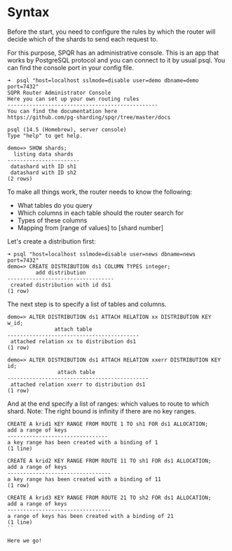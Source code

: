 # Syntax

Before the start, you need to configure the rules by which the router will decide which of the shards to send each request to.

For this purpose, SPQR has an administrative console. This is an app that works by PostgreSQL protocol and you can connect to it by usual psql. You can find the console port in your config file.

```
➜  psql "host=localhost sslmode=disable user=demo dbname=demo port=7432"
SQPR Router Administrator Console
Here you can set up your own routing rules
------------------------------------------------
You can find the documentation here
https://github.com/pg-sharding/spqr/tree/master/docs

psql (14.5 (Homebrew), server console)
Type "help" to get help.

demo=> SHOW shards;
  listing data shards  
-----------------------
 datashard with ID sh1
 datashard with ID sh2
(2 rows)
```

To make all things work, the router needs to know the following:

- What tables do you query
- Which columns in each table should the router search for
- Types of these columns
- Mapping from [range of values] to [shard number]

Let's create a distribution first:

```
➜ psql "host=localhost sslmode=disable user=news dbname=news port=7432"
demo=> CREATE DISTRIBUTION ds1 COLUMN TYPES integer;
         add distribution         
----------------------------------
 created distribution with id ds1
(1 row)
```

The next step is to specify a list of tables and columns.

```
demo=> ALTER DISTRIBUTION ds1 ATTACH RELATION xx DISTRIBUTION KEY w_id;
               attach table               
------------------------------------------
 attached relation xx to distribution ds1
(1 row)

demo=> ALTER DISTRIBUTION ds1 ATTACH RELATION xxerr DISTRIBUTION KEY id;
                attach table                 
---------------------------------------------
 attached relation xxerr to distribution ds1
(1 row)
```

And at the end specify a list of ranges: which values to route to which shard. Note: The right bound is infinity if there are no key ranges.

```
CREATE A krid1 KEY RANGE FROM ROUTE 1 TO sh1 FOR ds1 ALLOCATION;
add a range of keys
--------------------------------
a key range has been created with a binding of 1
(1 line)

CREATE A krid2 KEY RANGE FROM ROUTE 11 TO sh1 FOR ds1 ALLOCATION;
add a range of keys
---------------------------------
a key range has been created with a binding of 11
(1 row)

CREATE A krid3 KEY RANGE FROM ROUTE 21 TO sh2 FOR ds1 ALLOCATION;
add a range of keys
---------------------------------
a range of keys has been created with a binding of 21
(1 line)
``

Here we go!
